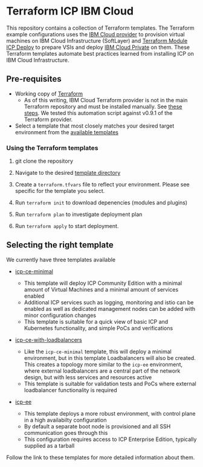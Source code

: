 # Terraform ICP IBM Cloud

This repository contains a collection of Terraform templates. The Terraform example configurations uses the [IBM Cloud  provider](https://ibm-cloud.github.io/tf-ibm-docs/index.html) to provision virtual machines on IBM Cloud Infrastructure (SoftLayer)
and [Terraform Module ICP Deploy](https://github.com/ibm-cloud-architecture/terraform-module-icp-deploy) to prepare VSIs and deploy [IBM Cloud Private](https://www.ibm.com/cloud-computing/products/ibm-cloud-private/) on them. These Terraform templates automate best practices learned from installing ICP on IBM Cloud Infrastructure.

## Pre-requisites

* Working copy of [Terraform](https://www.terraform.io/intro/getting-started/install.html)
  * As of this writing, IBM Cloud Terraform provider is not in the main Terraform repository and must be installed manually.  See [these steps](https://ibm-cloud.github.io/tf-ibm-docs/index.html#using-terraform-with-the-ibm-cloud-provider).  We tested this automation script against v0.9.1 of the Terraform provider.
* Select a template that most closely matches your desired target environment from the [available templates](templates)



### Using the Terraform templates

1. git clone the repository

1. Navigate to the desired [template directory](templates)

1. Create a `terraform.tfvars` file to reflect your environment.  Please see specific for the template you select.

1. Run `terraform init` to download depenencies (modules and plugins)

1. Run `terraform plan` to investigate deployment plan

1. Run `terraform apply` to start deployment.

## Selecting the right template

We currently have three templates available

- [icp-ce-minimal](templates/icp-ce-minimal)
  * This template will deploy ICP Community Edition with a minimal amount of Virtual Machines and a minimal amount of services enabled
  *  Additional ICP services such as logging, monitoring and istio can be enabled as well as dedicated management nodes can be added with minor configuration changes
  * This template is suitable for a quick view of basic ICP and Kubernetes functionality, and simple PoCs and verifications

- [icp-ce-with-loadbalancers](templates/icp-ce-with-loadbalancers)
  * Like the `icp-ce-minimal` template, this will deploy a minimal environment, but in this template Loadbalancers will also be created. This creates a topology more similar to the `icp-ee` environment, where external loadbalancers are a central part of the network design, but with less services and resources active
  *  This template is suitable for validation tests and PoCs where external loadbalancer functionality is required

- [icp-ee](templates/icp-ee)
  * This template deploys a more robust environment, with control plane in a high availabilty configuration
  * By default a separate boot node is provisioned and all SSH communication goes through this
  * This configuration requires access to ICP Enterprise Edition, typically supplied as a tarball


Follow the link to these templates for more detailed information about them.

